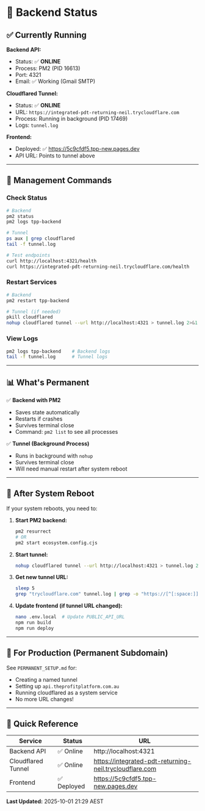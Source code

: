 # 🚀 Backend Status

## ✅ Currently Running

**Backend API:**
- Status: ✅ **ONLINE**
- Process: PM2 (PID 16613)
- Port: 4321
- Email: ✅ Working (Gmail SMTP)

**Cloudflared Tunnel:**
- Status: ✅ **ONLINE**
- URL: `https://integrated-pdt-returning-neil.trycloudflare.com`
- Process: Running in background (PID 17469)
- Logs: `tunnel.log`

**Frontend:**
- Deployed: ✅ https://5c9cfdf5.tpp-new.pages.dev
- API URL: Points to tunnel above

---

## 🔧 Management Commands

### Check Status
```bash
# Backend
pm2 status
pm2 logs tpp-backend

# Tunnel
ps aux | grep cloudflared
tail -f tunnel.log

# Test endpoints
curl http://localhost:4321/health
curl https://integrated-pdt-returning-neil.trycloudflare.com/health
```

### Restart Services
```bash
# Backend
pm2 restart tpp-backend

# Tunnel (if needed)
pkill cloudflared
nohup cloudflared tunnel --url http://localhost:4321 > tunnel.log 2>&1 &
```

### View Logs
```bash
pm2 logs tpp-backend    # Backend logs
tail -f tunnel.log      # Tunnel logs
```

---

## 📊 What's Permanent

✅ **Backend with PM2**
- Saves state automatically
- Restarts if crashes
- Survives terminal close
- Command: `pm2 list` to see all processes

✅ **Tunnel (Background Process)**
- Runs in background with `nohup`
- Survives terminal close
- Will need manual restart after system reboot

---

## 🔄 After System Reboot

If your system reboots, you need to:

1. **Start PM2 backend:**
   ```bash
   pm2 resurrect
   # OR
   pm2 start ecosystem.config.cjs
   ```

2. **Start tunnel:**
   ```bash
   nohup cloudflared tunnel --url http://localhost:4321 > tunnel.log 2>&1 &
   ```

3. **Get new tunnel URL:**
   ```bash
   sleep 5
   grep "trycloudflare.com" tunnel.log | grep -o "https://[^[:space:]]*"
   ```

4. **Update frontend (if tunnel URL changed):**
   ```bash
   nano .env.local  # Update PUBLIC_API_URL
   npm run build
   npm run deploy
   ```

---

## 🎯 For Production (Permanent Subdomain)

See `PERMANENT_SETUP.md` for:
- Creating a named tunnel
- Setting up `api.theprofitplatform.com.au`
- Running cloudflared as a system service
- No more URL changes!

---

## 📝 Quick Reference

| Service | Status | URL |
|---------|--------|-----|
| Backend API | ✅ Online | http://localhost:4321 |
| Cloudflared Tunnel | ✅ Online | https://integrated-pdt-returning-neil.trycloudflare.com |
| Frontend | ✅ Deployed | https://5c9cfdf5.tpp-new.pages.dev |

**Last Updated:** 2025-10-01 21:29 AEST
